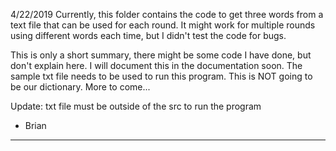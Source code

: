 4/22/2019 
Currently, this folder contains the code to get three words from a text file that can be used for each round. 
It might work for multiple rounds using different words each time, but I didn't test the code for bugs. 

This is only a short summary, there might be some code I have done, but don't explain here.
I will document this in the documentation soon.
The sample txt file needs to be used to run this program. This is NOT going to be our dictionary.
More to come...

Update: txt file must be outside of the src to run the program

- Brian
- - - - - - - - - - - - - - - - - - - - - - - - - - - - - - - - - - - - - - - - - - - - - - - - - - - - - - - 
